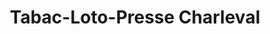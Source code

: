 ---
title: "Tabac-Loto-Presse Charleval"
url: /charleval/tabac-loto-presse-charleval/
shop: Zeitungen
---